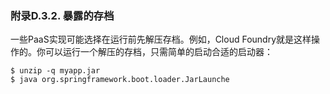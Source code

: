 ### 附录D.3.2. 暴露的存档

一些PaaS实现可能选择在运行前先解压存档。例如，Cloud Foundry就是这样操作的。你可以运行一个解压的存档，只需简单的启动合适的启动器：
```shell
$ unzip -q myapp.jar
$ java org.springframework.boot.loader.JarLaunche
```


